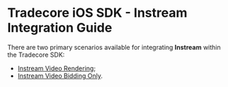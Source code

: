 # Tradecore iOS SDK - Instream Integration Guide

There are two primary scenarios available for integrating **Instream** within the Tradecore SDK:

- [Instream Video Rendering](./tradecore-sdk-instream-rendering.md);
- [Instream Video Bidding Only](./tradecore-sdk-instream-bidding-only.md).